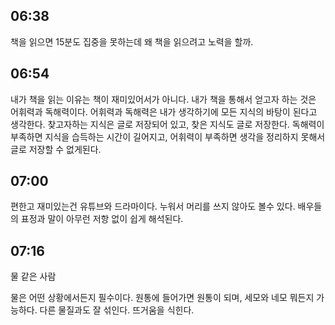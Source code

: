 ## 06:38 

책을 읽으면 15분도 집중을 못하는데 왜 책을 읽으려고 노력을 할까.

## 06:54

내가 책을 읽는 이유는 책이 재미있어서가 아니다. 내가 책을 통해서 얻고자 하는 것은 어휘력과 독해력이다. 어휘력과 독해력은 내가 생각하기에 모든 지식의 바탕이 된다고 생각한다. 찾고자하는 지식은 글로 저장되어 있고, 찾은 지식도 글로 저장한다. 독해력이 부족하면 지식을 습득하는 시간이 길어지고, 어휘력이 부족하면 생각을 정리하지 못해서 글로 저장할 수 없게된다. 

## 07:00

편한고 재미있는건 유튜브와 드라마이다. 누워서 머리를 쓰지 않아도 볼수 있다. 배우들의 표정과 말이 아무런 저항 없이 쉽게 해석된다. 

## 07:16

물 같은 사람

물은 어떤 상황에서든지 필수이다. 원통에 들어가면 원통이 되며, 세모와 네모 뭐든지 가능하다. 다른 물질과도 잘 섞인다. 뜨거움을 식힌다.

